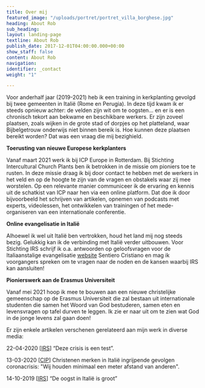 ```yaml
---
title: Over mij
featured_image: "/uploads/portret/portret_villa_borghese.jpg"
heading: About Rob
sub_heading: 
layout: landing-page
textline: About Rob
publish_date: 2017-12-01T04:00:00.000+00:00
show_staff: false
content: About Rob
navigation: 
identifier: _contact
weight: "1"

---
```

Voor anderhalf jaar (2019-2021) heb ik een training in kerkplanting gevolgd bij twee gemeenten in Italië (Rome en Perugia). In deze tijd kwam ik er steeds opnieuw achter: de velden zijn wit om te oogsten… en er is een chronisch tekort aan bekwame en beschikbare werkers. Er zijn zoveel plaatsen, zoals wijken in de grote stad of dorpjes op het platteland, waar Bijbelgetrouw onderwijs niet binnen bereik is. Hoe kunnen deze plaatsen bereikt worden? Dat was een vraag die mij bezighield. 

**Toerusting van nieuwe Europese kerkplanters**

Vanaf maart 2021 werk ik bij ICP Europe in Rotterdam. Bij Stichting Intercultural Church Plants ben ik betrokken in de missie om pioniers toe te rusten. In deze missie draag ik bij door contact te hebben met de werkers in het veld en op de hoogte te zijn van de vragen en obstakels waar zij mee worstelen. Op een relevante manier communiceer ik de ervaring en kennis uit de schatkist van ICP naar hen via een online platform. Dat doe ik door bijvoorbeeld het schrijven van artikelen, opnemen van podcasts met experts, videolessen, het ontwikkelen van trainingen of het mede-organiseren van een internationale conferentie.

**Online evangelisatie in Italië**

Alhoewel ik wel uit Italië ben vertrokken, houd het land mij nog steeds bezig. Gelukkig kan ik de verbinding met Italië verder uitbouwen. Voor Stichting IRS schrijf ik o.a. antwoorden op geloofsvragen voor de Italiaanstalige evangelisatie [website](https://www.sentiero-cristiano.it/) Sentiero Cristiano en mag ik voorgangers spreken om te vragen naar de noden en de kansen waarbij IRS kan aansluiten!

**Pionierswerk aan de Erasmus Universiteit**

Vanaf mei 2021 hoop ik mee te bouwen aan een nieuwe christelijke gemeenschap op de Erasmus Universiteit die zal bestaan uit internationale studenten die samen het Woord van God bestuderen, samen eten en levensvragen op tafel durven te leggen. Ik zie er naar uit om te zien wat God in de jonge levens zal gaan doen!

Er zijn enkele artikelen verschenen gerelateerd aan mijn werk in diverse media:

22-04-2020 \[[IRS](https://www.irs.nu/source/rob-van-der-dussen-deze-crisis-is-een-test/ '"Deze crisis is een test"')\] “Deze crisis is een test”.

13-03-2020 \[[CIP](https://cip.nl/cip+/78415-christenen-merken-in-italie-ingrijpende-gevolgen-coronacrisis-wij-houden-minimaal-een-meter-afstand-van-anderen/ 'Christenen merken in Italië ingrijpende gevolgen coronacrisis"')\] Christenen merken in Italië ingrijpende gevolgen coronacrisis: "Wij houden minimaal een meter afstand van anderen".

14-10-2019 \[[IRS](https://www.irs.nu/source/rob-van-der-dussen-de-oogst-in-italie-is-groot/ "“De oogst in Italië is groot”")\] “De oogst in Italië is groot”